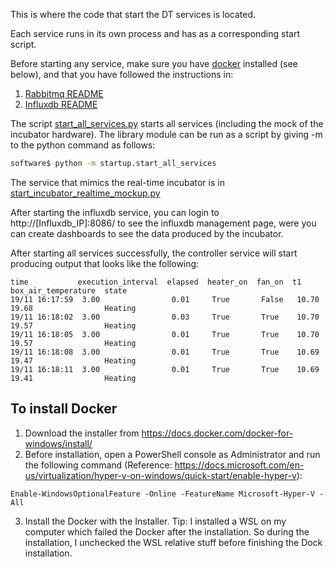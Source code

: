 This is where the code that start the DT services is located.

Each service runs in its own process and has as a corresponding start script.

Before starting any service, make sure you have [docker](https://www.docker.com/products/docker-desktop) installed (see below), and that you have followed the instructions in:
1. [Rabbitmq README](../incubator/communication/installation/README.md)
2. [Influxdb README](../digital_twin/data_access/influxdbserver/README.md)

The script [start_all_services.py](./start_all_services.py) starts all services (including the mock of the incubator hardware). The library module can be run as a script by giving -m to the python command as follows:

```bash
software$ python -m startup.start_all_services
```

The service that mimics the real-time incubator is in [start_incubator_realtime_mockup.py](./start_incubator_realtime_mockup.py)

After starting the influxdb service, you can login to http://[Influxdb_IP]:8086/ to see the influxdb management page, 
were you can create dashboards to see the data produced by the incubator.

After starting all services successfully, the controller service will start producing output that looks like the following:
````
time           execution_interval  elapsed  heater_on  fan_on  t1     box_air_temperature  state 
19/11 16:17:59  3.00                0.01     True       False   10.70  19.68                Heating
19/11 16:18:02  3.00                0.03     True       True    10.70  19.57                Heating
19/11 16:18:05  3.00                0.01     True       True    10.70  19.57                Heating
19/11 16:18:08  3.00                0.01     True       True    10.69  19.47                Heating
19/11 16:18:11  3.00                0.01     True       True    10.69  19.41                Heating
````

## To install Docker

1. Download the installer from https://docs.docker.com/docker-for-windows/install/
2. Before installation, open a PowerShell console as Administrator and run the following command (Reference: https://docs.microsoft.com/en-us/virtualization/hyper-v-on-windows/quick-start/enable-hyper-v):
```
Enable-WindowsOptionalFeature -Online -FeatureName Microsoft-Hyper-V -All
```
3. Install the Docker with the Installer. 
Tip: I installed a WSL on my computer which failed the Docker after the installation. So during the installation, I unchecked the WSL relative stuff before finishing the Dock installation. 